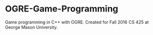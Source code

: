 # OGRE-Game-Programming
Game programming in C++ with OGRE. Created for Fall 2016 CS 425 at George Mason University.
